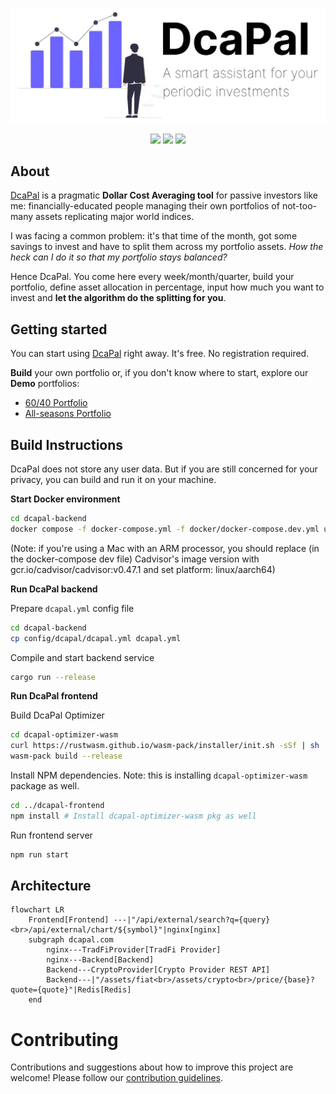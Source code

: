<p align="center">
  <a href="https://dcapal.com"><img src="dcapal-frontend/images/dcapal-og-bg-white-focused.jpg" width="800" /></a>
</p>

<p align="center">
<a href="https://dcapal.com"><img src="https://img.shields.io/website?label=dcapal.com&url=https%3A%2F%2Fdcapal.com"/></a>
<a href="https://github.com/leonardoarcari/dcapal/actions/workflows/build-test.yml"><img src="https://img.shields.io/github/actions/workflow/status/leonardoarcari/dcapal/build-test.yml"/></a>
<a href="https://github.com/leonardoarcari/dcapal/blob/master/LICENSE"><img src="https://img.shields.io/github/license/leonardoarcari/dcapal"/></a>
</p>

## About

[DcaPal](https://dcapal.com) is a pragmatic **Dollar Cost Averaging tool** for passive investors like me: financially-educated people managing their own portfolios of not-too-many assets replicating major world indices.

I was facing a common problem: it's that time of the month, got some savings to invest and have to split them across my portfolio assets. *How the heck can I do it so that my portfolio stays balanced?*

Hence DcaPal. You come here every week/month/quarter, build your portfolio, define asset allocation in percentage, input how much you want to invest and **let the algorithm do the splitting for you**.

## Getting started

You can start using [DcaPal](https://dcapal.com) right away. It's free. No registration required.

**Build** your own portfolio or, if you don't know where to start, explore our **Demo** portfolios:

- [60/40 Portfolio](https://dcapal.com/demo/60-40)
- [All-seasons Portfolio](https://dcapal.com/demo/all-seasons)

## Build Instructions

DcaPal does not store any user data. But if you are still concerned for your privacy, you can build and run it on your machine.

**Start Docker environment**

```bash
cd dcapal-backend
docker compose -f docker-compose.yml -f docker/docker-compose.dev.yml up -d
```
(Note: if you're using a Mac with an ARM processor, you should replace (in the docker-compose dev file) Cadvisor's image version with gcr.io/cadvisor/cadvisor:v0.47.1 and set platform: linux/aarch64)

**Run DcaPal backend**

Prepare `dcapal.yml` config file

```bash
cd dcapal-backend
cp config/dcapal/dcapal.yml dcapal.yml
```

Compile and start backend service

```bash
cargo run --release
```

**Run DcaPal frontend**

Build DcaPal Optimizer

```bash
cd dcapal-optimizer-wasm
curl https://rustwasm.github.io/wasm-pack/installer/init.sh -sSf | sh
wasm-pack build --release
```

Install NPM dependencies. Note: this is installing `dcapal-optimizer-wasm` package as well.

```bash
cd ../dcapal-frontend
npm install # Install dcapal-optimizer-wasm pkg as well
```

Run frontend server

```bash
npm run start
```
## Architecture

```mermaid
flowchart LR
    Frontend[Frontend] ---|"/api/external/search?q={query}<br>/api/external/chart/${symbol}"|nginx[nginx]
    subgraph dcapal.com
        nginx---TradFiProvider[TradFi Provider]
        nginx---Backend[Backend]
        Backend---CryptoProvider[Crypto Provider REST API]
        Backend---|"/assets/fiat<br>/assets/crypto<br>/price/{base}?quote={quote}"|Redis[Redis]
    end
```

# Contributing
Contributions and suggestions about how to improve this project are welcome! Please follow our [contribution guidelines](CONTRIBUTING.md).
